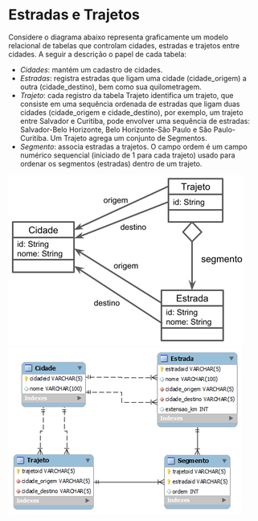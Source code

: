 # Estradas e Trajetos

Considere o diagrama abaixo representa graficamente um modelo relacional de tabelas que controlam cidades, estradas e trajetos entre cidades. A seguir a descrição o papel de cada tabela:
* _Cidades_: mantém um cadastro de cidades.
* _Estradas_: registra estradas que ligam uma cidade (cidade_origem) a outra (cidade_destino), bem como sua quilometragem.
* _Trajeto_: cada registro da tabela Trajeto identifica um trajeto, que consiste em uma sequência ordenada de estradas que ligam duas cidades (cidade_origem e cidade_destino), por exemplo, um trajeto entre Salvador e Curitiba, pode envolver uma sequência de estradas: Salvador-Belo Horizonte, Belo Horizonte-São Paulo e São Paulo-Curitiba. Um Trajeto agrega um conjunto de Segmentos.
* _Segmento_: associa estradas a trajetos. O campo ordem é um campo numérico sequencial (iniciado de 1 para cada trajeto) usado para ordenar os segmentos (estradas) dentro de um trajeto.

![UML](uml-estradas.png) ![Relacional](relacional-estradas.png)
